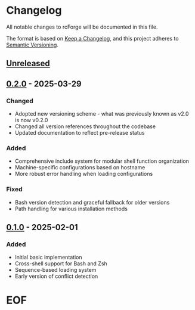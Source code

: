# Changelog

All notable changes to rcForge will be documented in this file.

The format is based on [Keep a Changelog](https://keepachangelog.com/en/1.0.0/),
and this project adheres to [Semantic Versioning](https://semver.org/spec/v0.2.1.html).

## [Unreleased]

## [0.2.0] - 2025-03-29
### Changed
- Adopted new versioning scheme - what was previously known as v2.0 is now v0.2.0
- Changed all version references throughout the codebase
- Updated documentation to reflect pre-release status

### Added
- Comprehensive include system for modular shell function organization
- Machine-specific configurations based on hostname
- More robust error handling when loading configurations

### Fixed
- Bash version detection and graceful fallback for older versions
- Path handling for various installation methods

## [0.1.0] - 2025-02-01
### Added
- Initial basic implementation
- Cross-shell support for Bash and Zsh
- Sequence-based loading system
- Early version of conflict detection

[Unreleased]: https://github.com/mhasse1/rcforge/compare/v0.2.0...HEAD
[0.2.0]: https://github.com/mhasse1/rcforge/compare/v0.1.0...v0.2.0
[0.1.0]: https://github.com/mhasse1/rcforge/releases/tag/v0.1.0
# EOF
